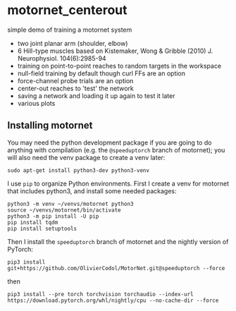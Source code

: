 # motornet_centerout

simple demo of training a motornet system

- two joint planar arm (shoulder, elbow)
- 6 Hill-type muscles based on Kistemaker, Wong & Gribble (2010) J. Neurophysiol. 104(6):2985-94
- training on point-to-point reaches to random targets in the workspace
- null-field training by default though curl FFs are an option
- force-channel probe trials are an option
- center-out reaches to 'test' the network
- saving a network and loading it up again to test it later
- various plots

## Installing motornet

You may need the python development package if you are going to do anything with compilation (e.g. the `@speeduptorch` branch of motornet); you will also need the venv package to create a venv later:

```{shell}
sudo apt-get install python3-dev python3-venv
```

I use `pip` to organize Python environments. First I create a venv for motornet that includes python3, and install some needed packages:

```{shell}
python3 -m venv ~/venvs/motornet python3
source ~/venvs/motornet/bin/activate
python3 -m pip install -U pip
pip install tqdm
pip install setuptools
```

Then I install the `speeduptorch` branch of motornet and the nightly version of PyTorch:

```{shell}
pip3 install git+https://github.com/OlivierCodol/MotorNet.git@speeduptorch --force
```

then
```{shell}
pip3 install --pre torch torchvision torchaudio --index-url https://download.pytorch.org/whl/nightly/cpu --no-cache-dir --force
```

